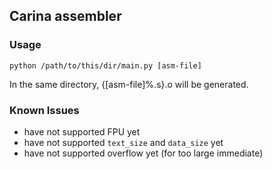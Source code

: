 ## Carina assembler

### Usage

` python /path/to/this/dir/main.py [asm-file] `

In the same directory, {[asm-file]%.s}.o will be generated.

### Known Issues

* have not supported FPU yet
* have not supported ` text_size ` and ` data_size ` yet
* have not supported overflow yet (for too large immediate)
